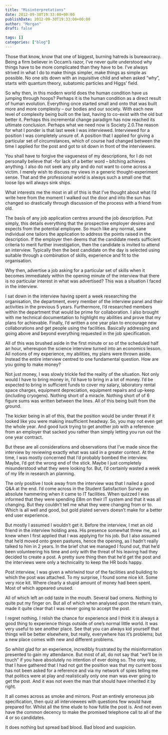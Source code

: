 ```yaml
---
title: "Misinterpretations"
date: 2012-09-30T19:33:00+00:00
publishDate: 2012-09-30T19:33:00+00:00
author: "Morgan"
draft: false

tags: []
categories: ["blog"]
---
```


Those that know, know that one of biggest, burning hatreds is bureaucracy. Being a firm believer in Occam’s razor, I’ve never quite understood why things have to be more complicated than they have to be. I’ve always strived in what I do to make things simpler, make things as simple as possible. No one sits down with an inquisitive child and when asked “why”, starts with quantum theory, subatomic particles and Higgs’ field.

So why then, in this modern world does the human condition have us jumping through hoops? Perhaps it is the human condition as a direct result of human evolution. Everything once started small and onto that was built more and more complexity – our bodies and our society. With each new level of complexity being built on the last, having to co-exist with the old but better it. Perhaps this incremental change paradigm has now reached its ultimate conclusion. Perhaps what we need now is Society 2.0.The reason for what I ponder is that last week I was interviewed. Interviewed for a position I was completely unsure of. A position that I applied for giving a particular set of circumstances, which of course had changed between the time I applied for the post and got to sit down in front of the interviewers.

You shall have to forgive the vagueness of my descriptions, for I do not personally believe that -for lack of a better word – bitching achieves anything. I also do not seek any pity and do not want to come across a victim. I merely wish to discuss my views in a generic thought-experiment sense. That and the professional world is always such a small one that loose lips will always sink ships.

What interests me the most in all of this is that I’ve thought about what I’d write here from the moment I walked out the door and into the sun has changed so drastically through discussion of the process with a friend from old.

The basis of any job application centres around the job description. Put simply, this details everything that the prospective employer desires and expects from the potential employee. So much like any normal, sane individual one tailors the application to address the points raised in the description. If the employer then deems that the candidate meets sufficient criteria to merit further investigation, then the candidate is invited to attend an interview. Typically then the best candidate on the day is selected using suitable through a combination of skills, experience and fit to the organisation.

Why then, advertise a job asking for a particular set of skills when it becomes immediately within the opening minute of the interview that there is no particular interest in what was advertised? This was a situation I faced in the interview.

I sat down in the interview having spent a week researching the organisation, the department, every member of the interview panel and their activities in the previous 5 years. Furthermore, I’d researched members within the department that would be prime for collaboration. I also brought with me technical documentation to highlight my abilities and prove that my plans for achievable. Finally, I’d written a one year plan to encourage new collaborations and get people using the facilities. Basically addressing and going above and beyond everything requested in the job specification.

All of this was brushed aside in the first minute or so of the scheduled half an hour, whereupon the science interview turned into an economics lesson. All notions of my experience, my abilities, my plans were thrown aside. Instead the entire interview centred to one fundamental question. How are you going to make money?

Not just money, I was slowly trickle fed the reality of the situation. Not only would I have to bring money in, I’d have to bring in a lot of money. I’d be expected to bring in sufficient funds to cover my salary, laboratory rental space charges, equipment depreciation, equipment repairs and up-keep (including cryogens). Nothing short of a miracle. Nothing short of of 6 figure sums was written between the lines. All of this being built from the ground.

The kicker being in all of this, that the position would be under threat if it looked like you were making insufficient headway. So, you may not even get the whole year. And good luck trying to get another job with a reference from an employer that sacked you rather than simply letting you run out the one year contract.

But these are all considerations and observations that I’ve made since the interview by reviewing exactly what was said in a greater context. At the time, I was mostly concerned that I’d probably bombed the interview. Maybe, I’d got the wrong end of the stick. Maybe I just completely misunderstood what they were looking for. But, I’d certainly wasted a week of my life in research an planning.

The only positive I took away from the interview was that I nailed a good Q&A at the end. I’d come across in the Student Satisfaction Survey an absolute hammering when it came to IT facilities. When quizzed I was informed that they were spending £8m on their IT system and that it was all changing. But they couldn’t tell me what they were changing from or to. Which is all well and good, but gold plated servers doesn’t make for a better end user experience.

But mostly I assumed I wouldn’t get it. Before the interview, I met an old friend in the interview holding area. His presence somewhat threw me, as I knew when I first applied that I was applying for his job. But I also assumed that he’d moved onto green pastures, hence the opening, as I hadn’t really talked to him in 2 years. In the brief chat we managed I found out, that he’d been volunteering his time and only with the threat of his leaving had they decided to create a post. A pretty sure thing then that he’d get the post and the interviews were only a technicality to keep the HR bods happy.

Post interview, I was given a whirlwind tour of the facilities and building to which the post was attached. To my surprise, I found some nice kit. Some very nice kit. Where clearly a stupid amount of money had been spent. Most of which appeared unused.

All of which left an odd taste in the mouth. Several bad omens. Nothing to quite put my finger on. But all of which when analysed upon the return train, made it quite clear that I was never going to accept the post.

I regret nothing. I relish the chance for experience and I think it is always a good thing to experience things outside of one’s normal little world. It was very useful to see another place. See that you can always kid yourself that things will be better elsewhere, but really, everywhere has it’s problems; but a new place comes with new and different problems.

So whilst glad for an experience, incredibly frustrated by the misinformation presented to gain my attendance. But most of all, do not say that “we’ll be in touch” if you have absolutely no intention of ever doing so. The only way, that I have gathered that I had not got the position was that my current boss has not been asked for a reference and via my network of spies telling me that politics were at play and realistically only one man was ever going to get the post. And it was not even the man that should have inherited it by right.

It all comes across as smoke and mirrors. Post an entirely erroneous job specification, then quiz all interviewees with questions few would have prepared for. Whilst all the time elude to how futile the post is. And not even have the common decency to make the promised telephone call to all of the 4 or so candidates.

It does nothing but spread bad blood. Bad blood and suspicion.
